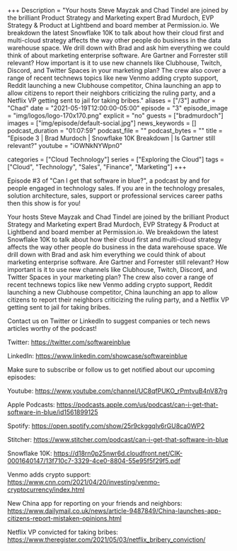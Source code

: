 +++
Description = "Your hosts Steve Mayzak and Chad Tindel are joined by the brilliant Product Strategy and Marketing expert Brad Murdoch, EVP Strategy & Product at Lightbend and board member at Permission.io. We breakdown the latest Snowflake 10K to talk about how their cloud first and multi-cloud strategy affects the way other people do business in the data warehouse space. We drill down with Brad and ask him everything we could think of about marketing enterprise software. Are Gartner and Forrester still relevant? How important is it to use new channels like Clubhouse, Twitch, Discord, and Twitter Spaces in your marketing plan? The crew also cover a range of recent technews topics like new Venmo adding crypto support, Reddit launching a new Clubhouse competitor, China launching an app to allow citizens to report their neighbors criticizing the ruling party, and a Netflix VP getting sent to jail for taking bribes."
aliases = ["/3"]
author = "Chad"
date = "2021-05-19T12:00:00-05:00"
episode = "3"
episode_image = "img/logos/logo-170x170.png"
explicit = "no"
guests = ["bradmurdoch"]
images = ["img/episode/default-social.jpg"]
news_keywords = []
podcast_duration = "01:07:59"
podcast_file = ""
podcast_bytes = ""
title = "Episode 3 | Brad Murdoch | Snowflake 10K Breakdown | Is Gartner still relevant?"
youtube = "iOWNkNYWpn0"

categories = ["Cloud Technology"]
series = ["Exploring the Cloud"]
tags = ["Cloud", "Technology", "Sales", "Finance", "Marketing"]
+++

Episode #3 of "Can I get that software in blue?", a podcast by and for people engaged in technology sales. If you are in the technology presales, solution architecture, sales, support or professional services career paths then this show is for you!  

Your hosts Steve Mayzak and Chad Tindel are joined by the brilliant Product Strategy and Marketing expert Brad Murdoch, EVP Strategy & Product at Lightbend and board member at Permission.io. We breakdown the latest Snowflake 10K to talk about how their cloud first and multi-cloud strategy affects the way other people do business in the data warehouse space. We drill down with Brad and ask him everything we could think of about marketing enterprise software. Are Gartner and Forrester still relevant? How important is it to use new channels like Clubhouse, Twitch, Discord, and Twitter Spaces in your marketing plan? The crew also cover a range of recent technews topics like new Venmo adding crypto support, Reddit launching a new Clubhouse competitor, China launching an app to allow citizens to report their neighbors criticizing the ruling party, and a Netflix VP getting sent to jail for taking bribes.

Contact us on Twitter or LinkedIn to suggest companies or tech news articles worthy of the podcast!

Twitter: https://twitter.com/softwareinblue

LinkedIn: https://www.linkedin.com/showcase/softwareinblue

Make sure to subscribe or follow us to get notified about our upcoming episodes:

Youtube: https://www.youtube.com/channel/UC8qfPUKO_rPmtvuB4nV87rg

Apple Podcasts: https://podcasts.apple.com/us/podcast/can-i-get-that-software-in-blue/id1561899125

Spotify: https://open.spotify.com/show/25r9ckggqIv6rGU8ca0WP2

Stitcher: https://www.stitcher.com/podcast/can-i-get-that-software-in-blue

Snowflake 10K: https://d18rn0p25nwr6d.cloudfront.net/CIK-0001640147/13f710c7-3329-4ce0-8804-55e95f5f29f5.pdf

Venmo adds crypto support: https://www.cnn.com/2021/04/20/investing/venmo-cryptocurrency/index.html

New China app for reporting on your friends and neighbors: https://www.dailymail.co.uk/news/article-9487849/China-launches-app-citizens-report-mistaken-opinions.html

Netflix VP convicted for taking bribes: https://www.theregister.com/2021/05/03/netflix_bribery_conviction/
